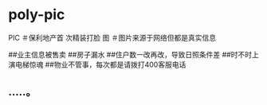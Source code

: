 # poly-pic
PIC
＃保利地产首 次精装打脸 图 
＃图片来源于网络但都是真实信息

##业主信息被售卖
##房子漏水
##住户数一改再改，导致日照条件差
##时不时上演电梯惊魂
##物业不管事，每次都是请拨打400客服电话
## .....。

